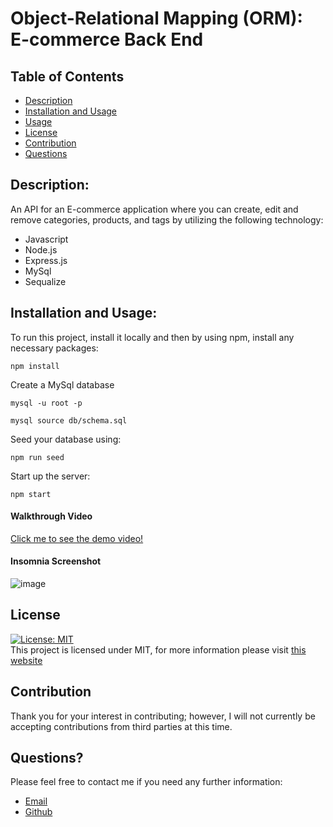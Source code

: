 # Object-Relational Mapping (ORM): E-commerce Back End

## Table of Contents

- [Description](#description)
- [Installation and Usage](#installationandusage)
- [Usage](#usage)
- [License](#license)
- [Contribution](#contribution)
- [Questions](#questions)

## Description:

An API for an E-commerce application where you can create, edit and remove categories, products, and tags by utilizing the following technology:

- Javascript
- Node.js
- Express.js
- MySql
- Sequalize

## Installation and Usage:

To run this project, install it locally and then by using npm, install any necessary packages:

```
npm install
```

Create a MySql database
```
mysql -u root -p
```
```
mysql source db/schema.sql
```

Seed your database using:

```
npm run seed
```

Start up the server:

```
npm start
```

#### Walkthrough Video

[Click me to see the demo video!](https://drive.google.com/file/d/18j8si7c6CDcQplRjC8JKbse7xKsNe-oj/view)

#### Insomnia Screenshot

![image](https://user-images.githubusercontent.com/107082980/186302349-0cb6295d-e9ac-468d-a622-320c5081183d.png)

## License

[![License: MIT](https://img.shields.io/badge/License-MIT-yellow.svg)](https://opensource.org/licenses/MIT) <br>
This project is licensed under MIT, for more information please visit [this website](https://opensource.org/licenses/MIT)

## Contribution

Thank you for your interest in contributing; however, I will not currently be accepting contributions from third parties at this time.

## Questions?

Please feel free to contact me if you need any further information:

- [Email](mailto:chrisdmle@gmail.com)
- [Github](https://github.com/chrisdmle)
